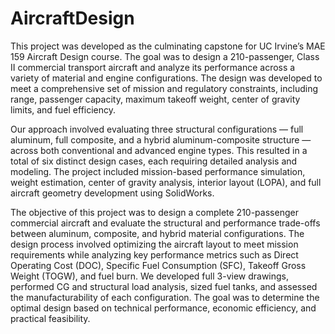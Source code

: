 # AircraftDesign
This project was developed as the culminating capstone for UC Irvine’s MAE 159 Aircraft Design course. The goal was to design a 210-passenger, Class II commercial transport aircraft and analyze its performance across a variety of material and engine configurations. The design was developed to meet a comprehensive set of mission and regulatory constraints, including range, passenger capacity, maximum takeoff weight, center of gravity limits, and fuel efficiency.

Our approach involved evaluating three structural configurations — full aluminum, full composite, and a hybrid aluminum-composite structure — across both conventional and advanced engine types. This resulted in a total of six distinct design cases, each requiring detailed analysis and modeling. The project included mission-based performance simulation, weight estimation, center of gravity analysis, interior layout (LOPA), and full aircraft geometry development using SolidWorks.

The objective of this project was to design a complete 210-passenger commercial aircraft and evaluate the structural and performance trade-offs between aluminum, composite, and hybrid material configurations. The design process involved optimizing the aircraft layout to meet mission requirements while analyzing key performance metrics such as Direct Operating Cost (DOC), Specific Fuel Consumption (SFC), Takeoff Gross Weight (TOGW), and fuel burn. We developed full 3-view drawings, performed CG and structural load analysis, sized fuel tanks, and assessed the manufacturability of each configuration. The goal was to determine the optimal design based on technical performance, economic efficiency, and practical feasibility.

